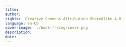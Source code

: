 ```yaml
---
title: 
author: 
rights:  Creative Commons Attribution ShareAlike 4.0
language: en-US
cover-image:  ./book-fr/img/cover.png
description: 
date:
---
```

